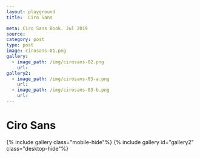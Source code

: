 ```yaml
---
layout: playground
title:  Ciro Sans

meta: Ciro Sans Book. Jul 2019
source: 
category: post
type: post
image: cirosans-01.png
gallery:
  - image_path: /img/cirosans-02.png
    url:
gallery2:
  - image_path: /img/cirosans-03-a.png
    url:
  - image_path: /img/cirosans-03-b.png
    url: 
---
```


# Ciro Sans
{% include gallery class="mobile-hide"%}
{% include gallery id="gallery2" class="desktop-hide"%}








